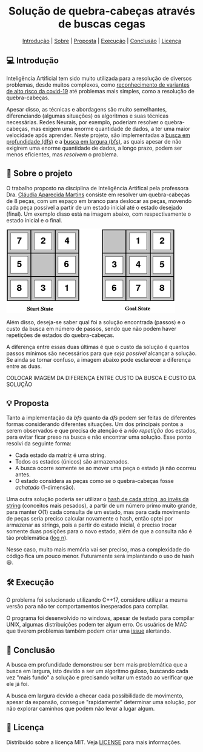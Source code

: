 <h1 align="center">Solução de quebra-cabeças através de buscas cegas</h1> 

<p align="center">
    <a href="#--introdução">Introdução</a> |
    <a href="#--sobre">Sobre</a> |
    <a href="#--proposta">Proposta</a> |
    <a href="#--execução">Execução</a> |
    <a href="#--conclusão">Conclusão</a> |
    <a href="#--licença">Licença</a>
</p>

## [](https://github.com/SousaPedroso/Puzzle#--introdução)💻 Introdução

<p>
    Inteligência Artificial tem sido muito utilizada para a resolução de diversos problemas, desde muitos complexos, como <a href="https://www.poder360.com.br/coronavirus/biontech-cria-sistema-para-identificar-variantes-da-covid/">reconhecimento de variantes de alto risco da covid-19</a> até problemas mais simples, como a resolução de quebra-cabeças.
</p>
<p>
    Apesar disso, as técnicas e abordagens são muito semelhantes, diferenciando (algumas situações) os algoritmos e suas técnicas necessárias. Redes Neurais, por exemplo, poderiam resolver o quebra-cabeças, mas exigem uma enorme quantidade de dados, a ter uma maior velocidade após aprender. Neste projeto, são implementadas a <a href="https://pt.wikipedia.org/wiki/Busca_em_profundidade">busca em profundidade (dfs)</a> e a <a href="https://pt.wikipedia.org/wiki/Busca_em_largura">busca em largura (bfs)</a>, as quais apesar de não exigirem uma enorme quantidade de dados, a longo prazo, podem ser menos eficientes, mas <i>resolvem</i> o problema.
</p>

## [](https://github.com/SousaPedroso/Puzzle#--sobre)🧩 Sobre o projeto

<p>
    O trabalho proposto na disciplina de Inteligência Artifical pela professora Dra. <a href="http://buscatextual.cnpq.br/buscatextual/visualizacv.do;jsessionid=857482D7CE6ADB6A9CAC7690EF92F7D3.buscatextual_4">Cláudia Aparecida Martins</a> consiste em resolver um quebra-cabeças de 8 peças, com um espaço em branco para deslocar as peças, movendo cada peça possível a partir de um estado inicial até o estado desejado (final). Um exemplo disso está na imagem abaixo, com respectivamente o estado inicial e o final.
</p>

![](https://github.com/SousaPedroso/Puzzle/blob/master/images/puzzleStates.PNG)
<p>
    Além disso, deseja-se saber qual foi a solução encontrada (passos) e o custo da busca em número de passos, sendo que não podem haver repetições de estados do quebra-cabeças.
</p>
<p>
    A diferença entre essas duas últimas é que o custo da solução é quantos passos mínimos são necessários para que <i>seja possível</i> alcançar a solução. Se ainda se tornar confuso, a imagem abaixo pode esclarecer a diferença entre as duas.
</p>

COLOCAR IMAGEM DA DIFERENÇA ENTRE CUSTO DA BUSCA E CUSTO DA SOLUÇÃO

## [](https://github.com/SousaPedroso/Puzzle#--proposta)💡 Proposta

<p>
    Tanto a implementação da <i>bfs</i> quanto da <i>dfs</i> podem ser feitas de diferentes formas considerando diferentes situações. Um dos principais pontos a serem observados e que precisa de atenção é a <i>não repetição</i> dos estados, para evitar ficar preso na busca e não encontrar uma solução. Esse ponto resolvi da seguinte forma:
</p>

- Cada estado da matriz é uma string.
- Todos os estados (únicos) são armazenados.
- A busca ocorre somente se ao mover uma peça o estado já não ocorreu antes.
- O estado considera as peças como se o quebra-cabeças fosse _achatado_ (1-dimensão).

<p>
    Uma outra solução poderia ser utilizar o <a href="https://codeforces.com/blog/entry/60442">hash de cada string, ao invés da string</a> (conceitos mais pesados), a partir de um número primo muito grande, para manter O(1) cada consulta de um estado, mas para cada movimento de peças seria preciso calcular novamente o hash, então optei por armazenar as strings, pois a partir do estado inicial, é preciso trocar somente duas posições para o novo estado, além de que a consulta não é tão problemática (<a href="https://www.cplusplus.com/reference/set/set/find/">log n</a>).
</p>

<p>
    Nesse caso, muito mais memória vai ser preciso, mas a complexidade do código fica um pouco menor. Futuramente será implantando o uso de hash 😃. 
</p>

## [](https://github.com/SousaPedroso/Puzzle#--execução)🛠 Execução

<p>
    O problema foi solucionado utilizando C++17, considere utilizar a mesma versão para não ter comportamentos inesperados para compilar.
</p>
<p>
    O programa foi desenvolvido no windows, apesar de testado para compilar UNIX, algumas distribuições podem ter algum erro. Os usuários de MAC que tiverem problemas também podem criar uma <a href="https://github.com/SousaPedroso/Puzzle/issues">issue</a> alertando.
</p>


## [](https://github.com/SousaPedroso/Puzzle#--conclusão)🤔 Conclusão

<p>
    A busca em profundidade demonstrou ser bem mais problemática que a busca em largura, isto devido a ser um algoritmo guloso, buscando cada vez "mais fundo" a solução e precisando voltar um estado ao verificar que ele já foi.
</p>

<p>
    A busca em largura devido a checar cada possibilidade de movimento, apesar da expansão, consegue "rapidamente" determinar uma solução, por não explorar caminhos que podem não levar a lugar algum.
</p>

## [](https://github.com/SousaPedroso/Puzzle#--licença)📝 Licença

<p>
    Distribuído sobre a licença MIT. Veja <a href="https://github.com/SousaPedroso/Puzzle/blob/master/LICENSE">LICENSE</a> para mais informações.
</p>
